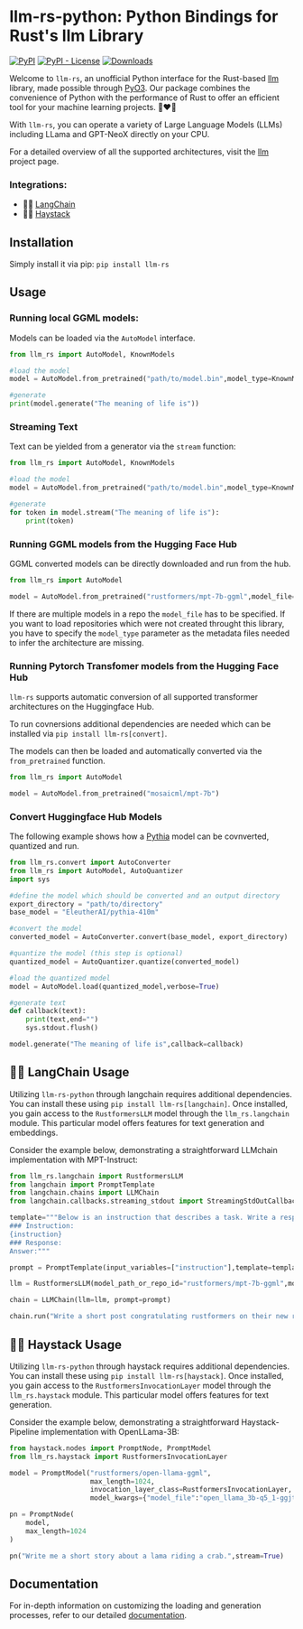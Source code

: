 # llm-rs-python: Python Bindings for Rust's llm Library

[![PyPI](https://img.shields.io/pypi/v/llm-rs)](https://pypi.org/project/llm-rs/)
[![PyPI - License](https://img.shields.io/pypi/l/llm-rs)](https://pypi.org/project/llm-rs/)
[![Downloads](https://static.pepy.tech/badge/llm-rs)](https://pepy.tech/project/llm-rs)

Welcome to `llm-rs`, an unofficial Python interface for the Rust-based [llm](https://github.com/rustformers/llm) library, made possible through [PyO3](https://github.com/PyO3/pyo3). Our package combines the convenience of Python with the performance of Rust to offer an efficient tool for your machine learning projects. 🐍❤️🦀

With `llm-rs`, you can operate a variety of Large Language Models (LLMs) including LLama and GPT-NeoX directly on your CPU. 

For a detailed overview of all the supported architectures, visit the [llm](https://github.com/rustformers/llm) project page. 

### Integrations:
* 🦜️🔗 [LangChain](https://github.com/hwchase17/langchain)
* 🌾🔱 [Haystack](https://github.com/deepset-ai/haystack)

## Installation

Simply install it via pip: `pip install llm-rs`

## Usage
### Running local GGML models:
Models can be loaded via the `AutoModel` interface.

```python 
from llm_rs import AutoModel, KnownModels

#load the model
model = AutoModel.from_pretrained("path/to/model.bin",model_type=KnownModels.Llama)

#generate
print(model.generate("The meaning of life is"))
```

### Streaming Text
Text can be yielded from a generator via the `stream` function:
```python 
from llm_rs import AutoModel, KnownModels

#load the model
model = AutoModel.from_pretrained("path/to/model.bin",model_type=KnownModels.Llama)

#generate
for token in model.stream("The meaning of life is"):
    print(token)
```

### Running GGML models from the Hugging Face Hub
GGML converted models can be directly downloaded and run from the hub.
```python 
from llm_rs import AutoModel

model = AutoModel.from_pretrained("rustformers/mpt-7b-ggml",model_file="mpt-7b-q4_0-ggjt.bin")
```
If there are multiple models in a repo the `model_file` has to be specified.
If you want to load repositories which were not created throught this library, you have to specify the `model_type` parameter as the metadata files needed to infer the architecture are missing.

### Running Pytorch Transfomer models from the Hugging Face Hub
`llm-rs` supports automatic conversion of all supported transformer architectures on the Huggingface Hub. 

To run covnersions additional dependencies are needed which can be installed via `pip install llm-rs[convert]`.

The models can then be loaded and automatically converted via the `from_pretrained` function.

```python
from llm_rs import AutoModel

model = AutoModel.from_pretrained("mosaicml/mpt-7b")
```

### Convert Huggingface Hub Models

The following example shows how a [Pythia](https://huggingface.co/EleutherAI/pythia-410m) model can be covnverted, quantized and run.

```python
from llm_rs.convert import AutoConverter
from llm_rs import AutoModel, AutoQuantizer
import sys

#define the model which should be converted and an output directory
export_directory = "path/to/directory" 
base_model = "EleutherAI/pythia-410m"

#convert the model
converted_model = AutoConverter.convert(base_model, export_directory)

#quantize the model (this step is optional)
quantized_model = AutoQuantizer.quantize(converted_model)

#load the quantized model
model = AutoModel.load(quantized_model,verbose=True)

#generate text
def callback(text):
    print(text,end="")
    sys.stdout.flush()

model.generate("The meaning of life is",callback=callback)
```
## 🦜️🔗 LangChain Usage
Utilizing `llm-rs-python` through langchain requires additional dependencies. You can install these using `pip install llm-rs[langchain]`. Once installed, you gain access to the `RustformersLLM` model through the `llm_rs.langchain` module. This particular model offers features for text generation and embeddings.

Consider the example below, demonstrating a straightforward LLMchain implementation with MPT-Instruct:

```python
from llm_rs.langchain import RustformersLLM
from langchain import PromptTemplate
from langchain.chains import LLMChain
from langchain.callbacks.streaming_stdout import StreamingStdOutCallbackHandler

template="""Below is an instruction that describes a task. Write a response that appropriately completes the request.
### Instruction:
{instruction}
### Response:
Answer:"""

prompt = PromptTemplate(input_variables=["instruction"],template=template,)

llm = RustformersLLM(model_path_or_repo_id="rustformers/mpt-7b-ggml",model_file="mpt-7b-instruct-q5_1-ggjt.bin",callbacks=[StreamingStdOutCallbackHandler()])

chain = LLMChain(llm=llm, prompt=prompt)

chain.run("Write a short post congratulating rustformers on their new release of their langchain integration.")
```


## 🌾🔱 Haystack Usage
Utilizing `llm-rs-python` through haystack requires additional dependencies. You can install these using `pip install llm-rs[haystack]`. Once installed, you gain access to the `RustformersInvocationLayer` model through the `llm_rs.haystack` module. This particular model offers features for text generation.

Consider the example below, demonstrating a straightforward Haystack-Pipeline implementation with OpenLLama-3B:

```python
from haystack.nodes import PromptNode, PromptModel
from llm_rs.haystack import RustformersInvocationLayer

model = PromptModel("rustformers/open-llama-ggml",
                    max_length=1024,
                    invocation_layer_class=RustformersInvocationLayer,
                    model_kwargs={"model_file":"open_llama_3b-q5_1-ggjt.bin"})

pn = PromptNode(
    model,
    max_length=1024
)

pn("Write me a short story about a lama riding a crab.",stream=True)
```


## Documentation

For in-depth information on customizing the loading and generation processes, refer to our detailed [documentation](https://llukas22.github.io/llm-rs-python/).